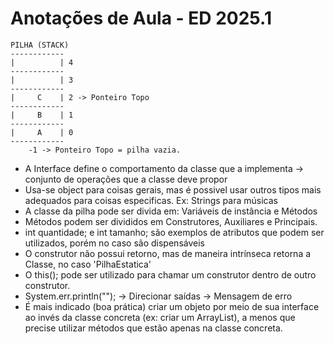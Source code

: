 # Anotações de Aula - ED 2025.1

```
PILHA (STACK)
------------
|          | 4
------------
|          | 3
------------
|     C    | 2 -> Ponteiro Topo
------------
|     B    | 1 
------------
|     A    | 0
------------
    -1 -> Ponteiro Topo = pilha vazia.
```


- A Interface define o comportamento da classe que a implementa -> conjunto de operações que a classe deve propor 
- Usa-se object para coisas gerais, mas é possivel usar outros tipos mais adequados para coisas especificas. Ex: Strings para músicas
- A classe da pilha pode ser divida em: Variáveis de instância e Métodos
- Métodos podem ser divididos em Construtores, Auxiliares e Principais.
- int quantidade; e int tamanho; são exemplos de atributos que podem ser utilizados, porém no caso são dispensáveis
- O construtor não possui retorno, mas de maneira intrínseca retorna a Classe, no caso 'PilhaEstatica'
- O this(); pode ser utilizado para chamar um construtor dentro de outro construtor.
- System.err.println(""); -> Direcionar saídas -> Mensagem de erro
- É mais indicado (boa prática) criar um objeto por meio de sua interface ao invés da classe concreta (ex: criar um ArrayList), a menos que precise utilizar métodos que estão apenas na classe concreta.   